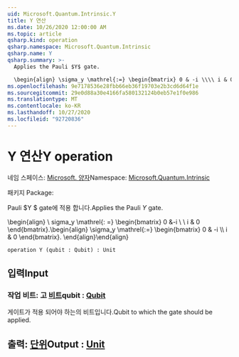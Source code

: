 ```yaml
---
uid: Microsoft.Quantum.Intrinsic.Y
title: Y 연산
ms.date: 10/26/2020 12:00:00 AM
ms.topic: article
qsharp.kind: operation
qsharp.namespace: Microsoft.Quantum.Intrinsic
qsharp.name: Y
qsharp.summary: >-
  Applies the Pauli $Y$ gate.

  \begin{align} \sigma_y \mathrel{:=} \begin{bmatrix} 0 & -i \\\\ i & 0 \end{bmatrix}. \end{align}
ms.openlocfilehash: 9e7178536e28fbb66eb36f19703e2b3cd6d64f1e
ms.sourcegitcommit: 29e0d88a30e4166fa580132124b0eb57e1f0e986
ms.translationtype: MT
ms.contentlocale: ko-KR
ms.lasthandoff: 10/27/2020
ms.locfileid: "92720836"
---
```

# <a name="y-operation"></a><span data-ttu-id="13e68-102">Y 연산</span><span class="sxs-lookup"><span data-stu-id="13e68-102">Y operation</span></span>

<span data-ttu-id="13e68-103">네임 스페이스: [Microsoft. 양자](xref:Microsoft.Quantum.Intrinsic)</span><span class="sxs-lookup"><span data-stu-id="13e68-103">Namespace: [Microsoft.Quantum.Intrinsic](xref:Microsoft.Quantum.Intrinsic)</span></span>

<span data-ttu-id="13e68-104">패키지 [](https://nuget.org/packages/)</span><span class="sxs-lookup"><span data-stu-id="13e68-104">Package: [](https://nuget.org/packages/)</span></span>


<span data-ttu-id="13e68-105">Pauli $Y $ gate에 적용 합니다.</span><span class="sxs-lookup"><span data-stu-id="13e68-105">Applies the Pauli $Y$ gate.</span></span>

<span data-ttu-id="13e68-106">\begin{align} \ sigma_y \mathrel{: =} \begin{bmatrix} 0 &-i \\ \\ i & 0 \end{bmatrix}.</span><span class="sxs-lookup"><span data-stu-id="13e68-106">\begin{align} \sigma_y \mathrel{:=} \begin{bmatrix} 0 & -i \\\\ i & 0 \end{bmatrix}.</span></span>
<span data-ttu-id="13e68-107">\end{align}</span><span class="sxs-lookup"><span data-stu-id="13e68-107">\end{align}</span></span>

```qsharp
operation Y (qubit : Qubit) : Unit
```


## <a name="input"></a><span data-ttu-id="13e68-108">입력</span><span class="sxs-lookup"><span data-stu-id="13e68-108">Input</span></span>

### <a name="qubit--qubit"></a><span data-ttu-id="13e68-109">작업 비트: 고 [비트](xref:microsoft.quantum.lang-ref.qubit)</span><span class="sxs-lookup"><span data-stu-id="13e68-109">qubit : [Qubit](xref:microsoft.quantum.lang-ref.qubit)</span></span>

<span data-ttu-id="13e68-110">게이트가 적용 되어야 하는의 비트입니다.</span><span class="sxs-lookup"><span data-stu-id="13e68-110">Qubit to which the gate should be applied.</span></span>



## <a name="output--unit"></a><span data-ttu-id="13e68-111">출력: [단위](xref:microsoft.quantum.lang-ref.unit)</span><span class="sxs-lookup"><span data-stu-id="13e68-111">Output : [Unit](xref:microsoft.quantum.lang-ref.unit)</span></span>

